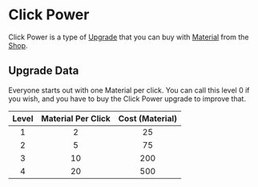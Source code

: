 # Click Power
Click Power is a type of [Upgrade](/upgrades/) that you can buy with 
[Material](/game/material.md) from the [Shop](/game/shop.md).

## Upgrade Data

Everyone starts out with one Material per click. You can call this level 0 if you wish,
and you have to buy the Click Power upgrade to improve that.

| Level | Material Per Click | Cost (Material) |
|:-----:|:------------------:|:---------------:|
|   1   |          2         |        25       |
|   2   |          5         |        75       |
|   3   |         10         |       200       |
|   4   |         20         |       500       |

